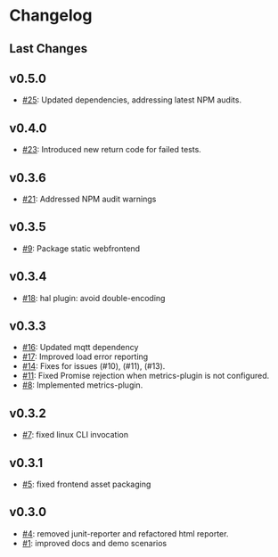 # Changelog

## Last Changes


## v0.5.0

- [#25](https://github.com/aixigo/arestocats/issue/25): Updated dependencies, addressing latest NPM audits.


## v0.4.0

- [#23](https://github.com/aixigo/arestocats/issue/23): Introduced new return code for failed tests.


## v0.3.6

- [#21](https://github.com/aixigo/arestocats/issue/21): Addressed NPM audit warnings


## v0.3.5

- [#9](https://github.com/aixigo/arestocats/issue/9): Package static webfrontend


## v0.3.4

- [#18](https://github.com/aixigo/arestocats/pull/18): hal plugin: avoid double-encoding


## v0.3.3

- [#16](https://github.com/aixigo/arestocats/pull/16): Updated mqtt dependency
- [#17](https://github.com/aixigo/arestocats/pull/17): Improved load error reporting
- [#14](https://github.com/aixigo/arestocats/pull/14): Fixes for issues (#10), (#11), (#13).
- [#11](https://github.com/aixigo/arestocats/issue/11): Fixed Promise rejection when metrics-plugin is not configured.
- [#8](https://github.com/aixigo/arestocats/pull/8): Implemented metrics-plugin.


## v0.3.2

- [#7](https://github.com/aixigo/arestocats/issues/7): fixed linux CLI invocation


## v0.3.1

- [#5](https://github.com/aixigo/arestocats/issues/5): fixed frontend asset packaging


## v0.3.0

- [#4](https://github.com/aixigo/arestocats/pull/4): removed junit-reporter and refactored html reporter.
- [#1](https://github.com/aixigo/arestocats/issues/1): improved docs and demo scenarios
